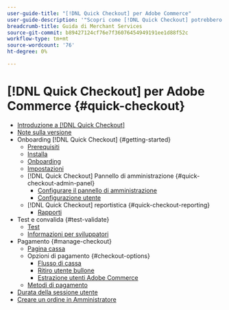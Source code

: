 ```yaml
---
user-guide-title: "[!DNL Quick Checkout] per Adobe Commerce"
user-guide-description: '"Scopri come [!DNL Quick Checkout] potrebbero trarre vantaggio dalla tua istanza di Adobe Commerce e da come integrare e configurare correttamente l’estensione".'
breadcrumb-title: Guida di Merchant Services
source-git-commit: b89427124cf76e7f36076454949191ee1d88f52c
workflow-type: tm+mt
source-wordcount: '76'
ht-degree: 0%

---
```



# [!DNL Quick Checkout] per Adobe Commerce {#quick-checkout}

- [Introduzione a [!DNL Quick Checkout]](overview.md)
- [Note sulla versione](release-notes.md)
- Onboarding [!DNL Quick Checkout] {#getting-started}
   - [Prerequisiti](prerequisites.md)
   - [Installa](install.md)
   - [Onboarding](onboarding.md)
   - [Impostazioni](settings-quick-checkout.md)
   - [!DNL Quick Checkout] Pannello di amministrazione {#quick-checkout-admin-panel}
      - [Configurare il pannello di amministrazione](admin-panel.md)
      - [Configurazione utente](user-roles-setup.md)
   - [!DNL Quick Checkout] reportistica {#quick-checkout-reporting}
      - [Rapporti](reports.md)
- Test e convalida {#test-validate}
   - [Test](testing.md)
   - [Informazioni per sviluppatori](developer.md)
- Pagamento {#manage-checkout}
   - [Pagina cassa](checkout-page.md)
   - Opzioni di pagamento {#checkout-options}
      - [Flusso di cassa](checkout-flow.md)
      - [Ritiro utente bullone](checkout-bolt.md)
      - [Estrazione utenti Adobe Commerce](checkout-adobe-commerce.md)
   - [Metodi di pagamento](payment-methods.md)
- [Durata della sessione utente](user-session-lifetime.md)
- [Creare un ordine in Amministratore](create-order-admin.md)
